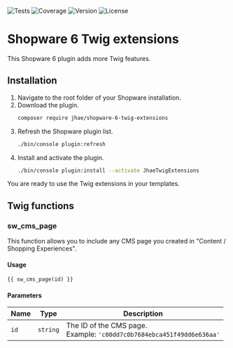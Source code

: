 ![Tests](https://img.shields.io/github/workflow/status/jhae-de/shopware-6-twig-extensions/PHPUnit/main?label=Tests)
![Coverage](https://img.shields.io/codecov/c/github/jhae-de/shopware-6-twig-extensions/main?label=Coverage)
![Version](https://img.shields.io/packagist/v/jhae/shopware-6-twig-extensions?label=Version)
![License](https://img.shields.io/packagist/l/jhae/shopware-6-twig-extensions?label=License&color=lightgrey)

# Shopware 6 Twig extensions

This Shopware 6 plugin adds more Twig features.

## Installation

1. Navigate to the root folder of your Shopware installation.
2. Download the plugin.
   ```bash
   composer require jhae/shopware-6-twig-extensions
   ```
3. Refresh the Shopware plugin list.
   ```bash
   ./bin/console plugin:refresh
   ```
4. Install and activate the plugin.
   ```bash
   ./bin/console plugin:install --activate JhaeTwigExtensions
   ```

You are ready to use the Twig extensions in your templates.

## Twig functions

### sw_cms_page

This function allows you to include any CMS page you created in "Content / Shopping Experiences".

#### Usage

```html
{{ sw_cms_page(id) }}
```

#### Parameters

| Name  | Type     | Description                                                               |
|-------|----------|---------------------------------------------------------------------------|
| `id`  | `string` | The ID of the CMS page.<br/>Example: `'c00dd7c0b7684ebca451f49dd6e636aa'` |
